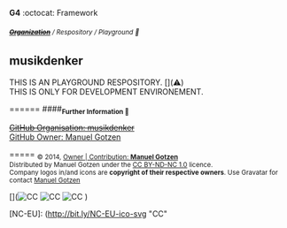 __G4__ :octocat: Framework
###### <sub>**~~[Organization](http://github.com/musikdenker)~~** / Respository / Playground 👾  </sub> 
##     musikdenker 
  
THIS IS AN PLAYGROUND RESPOSITORY.     [](<span class='hide'>⚠️</span>)  
THIS IS ONLY FOR DEVELOPMENT ENVIRONEMENT.   
  
======
####__<sub>Further Information 🔗</sub>__  
 
~~[GitHub Organisation: musikdenker](http://github.com/musikdenker)~~  
[GitHub Owner: Manuel Gotzen](http://github.com/ManuelGotzen/?tab=repositories)
  
=====
<sub>
&copy; 2014, [Owner | Contribution: __Manuel Gotzen__][gitHub]  
Distributed by Manuel Gotzen under the [CC BY-ND-NC 1.0](http://creativecommons.org/licenses/by-nc-nd/3.0/de/) licence.  
Company logos in/and icons are __copyright of their respective owners__. Use Gravatar for contact [Manuel Gotzen](http://bit.ly/en-G4UI)  
</sub>




[](![CC][CC]  ![CC][BY]  ![CC][NC]  [](![CC][NC-EU]))

[CC]: http://bit.ly/CC-ico-svg "CC"
[BY]: http://bit.ly/BY-ico-svg "CC"
[NC]: http://bit.ly/NC-ico-svg "CC"
[NC-EU]: (http://bit.ly/NC-EU-ico-svg "CC"

[gitHub]: http://bit.ly/gitHub-musikdenker  "Organization"
[gitHub]: http://bit.ly/gitHub-gee  "Owner"
